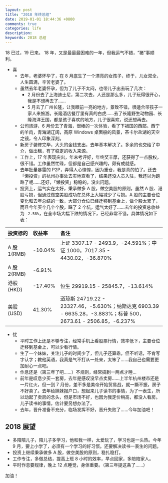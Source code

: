 ```yaml
---
layout: post
title: "2018 年终总结"
date: 2019-01-01 18:44:36 +0800
comments: true
categories: life
description: 
keywords: 2018 总结
---
```


18 已过，19 已来。
18 年，又是最最最困难的一年，但我运气不错，“猪”事顺利。

* 喜
    * 去年，老婆怀孕了，在 8 月底生了一个漂亮的女孩子，终于，儿女双全，人生圆满，辛苦老婆了。
    * 虽然去年老婆怀孕，但为了儿子不太闷，也带儿子出去玩了几次：
	    * 2 月份去了上海迪士尼，第二次去，人还是那么多，儿子玩得很开心，我是不想再去了……
	    * 5 月去了广州长隆，让我眼前一亮的地方，景致不错，很适合带孩子一家人来旅游。长隆酒店餐厅里有真的白虎……去了长隆野生动物园、长隆海洋王国，都是孩子喜欢的地方，儿子很喜欢，说还想再去。
  * 公司旅游，6 月份去了青海，很棒的一次体验，看了下祖国的西部。西宁的羊肉，青海湖辽阔，高原 Windows 桌面般的风景，茶卡尔盐湖的天空之镜，令人印象深刻。
  * 新房子装修完毕，大头的金钱支出，去年基本解决了。多余的也交给了中介，做出租，有了稳定的收入来源。
  * 工作上，17 年表现突出，年末考评好，年终奖丰厚，还获得了一点股权，很不错。工作虽然忙碌，但都是自己感兴趣的，颇有成就感。
  * 去年批量暴雷的 P2P，弄得人心惶惶，因为重仓，我是真的怕了。还去「懒投资」的杭州办事处去实地查看了，结果还没人员入驻，我还以为跑路了呢……还好，「懒投资」稳稳的，没出问题。
   * 投资上，运气实在太好，秉承做多 A 股，做空美股的原则，虽然 A 股、港股亏损，但通过做空美股成功在总体上大幅减少了亏损。A 股的主要仓位变化和去年总结的一致，大部分仓位已经迁移到基金上，做个股太累了，而且今年买个几个个股，踩了 2 个坑，运气太好了……去年的投资总收益为 `-2.58%`，在全市场大幅下跌的情况下，已经非常不错，具体情况如下表： 
   
|投资标的|收益率|备注|
|:--|:--|:--|
|A 股 1(RMB)|-10.04%|上证 3307.17 - 2493.9，-24.591%；中证 1000，7017.35 - 4430.02，-36.870%
|A 股 2(RMB)|-6.91%|
|港股(HKD)|-17.40%|恒生 29919.15 - 25845.7，-13.614%|
|美股(USD)|41.30%|道琼斯 24719.22 - 23327.46，-5.630%；纳斯达克 6903.39 - 6635.28，-3.883%；标普 500，2673.61 - 2506.85，-6.237%|
    

* 忧 
    * 平时工作上还是不够专注，经常手机上看股票行情，效率低下，主要仓位迁移到基金上，可以少看行情。
    * 生了一个妹妹，关注儿子的时间少了，但儿子还算乖，但不听话，不肯写字认字；教他英语，我真是气不打从一处来，太笨了……我自己也需要更加耐心一点吧。
    * 作息还是（第三年了吧……）不规则，经常搞到一两点才睡…
    * 前年是叹息少买一套房，去年是感叹没早点卖房……上半年杭州楼市还是一片红火，但一到 7 月份，差不多是美帝开始贸易战，就一蹶不振，房子不好卖了。去年给妹妹报户口，想起来儿子读书的事情，为了一表生，所以动起了卖房的念头，但是市场不好，也因为我定价稍高，都没人看房。儿子读书的事情，估计要另想办法了。
    * 去年，晋升准备不充分，临场发挥不好，晋升失败了……今年加油吧！
    
## 2018 展望
* 多陪陪儿子，陪儿子多学习，他和我一样，太爱玩了，学习也是一头热。今年 9 月，要上小学了，必须有一个学习的好习惯。还要解决读书一表生的问题。
* 投资上继续秉承做多 A 股，做空美股的原则，稳扎稳打。
* 工作专注，多做总结，提高上班 8 小时的效率，早点回家，多陪陪家人。
* 平时作息要规律，晚上 12 点睡觉，身体重要。（第三年提这条了……）

加油！

